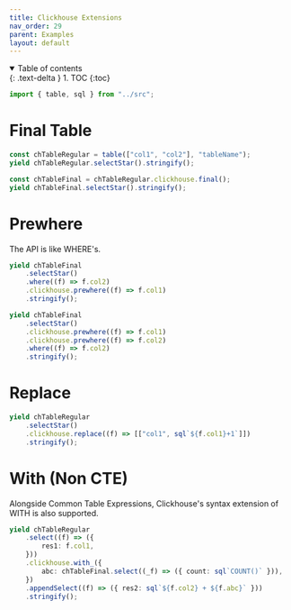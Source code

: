 ```yaml
---
title: Clickhouse Extensions
nav_order: 29
parent: Examples
layout: default
---
```


<details open markdown="block">
  <summary>
    Table of contents
  </summary>
  {: .text-delta }
1. TOC
{:toc}
</details>

```ts eval --replacePrintedInput=../src,sql-select-ts
import { table, sql } from "../src";
```

# Final Table

```ts eval --yield=sql
const chTableRegular = table(["col1", "col2"], "tableName");
yield chTableRegular.selectStar().stringify();
```

```ts eval --yield=sql
const chTableFinal = chTableRegular.clickhouse.final();
yield chTableFinal.selectStar().stringify();
```

# Prewhere

The API is like WHERE's.

```ts eval --yield=sql
yield chTableFinal
    .selectStar()
    .where((f) => f.col2)
    .clickhouse.prewhere((f) => f.col1)
    .stringify();
```

```ts eval --yield=sql
yield chTableFinal
    .selectStar()
    .clickhouse.prewhere((f) => f.col1)
    .clickhouse.prewhere((f) => f.col2)
    .where((f) => f.col2)
    .stringify();
```

# Replace

```ts eval --yield=sql
yield chTableRegular
    .selectStar()
    .clickhouse.replace((f) => [["col1", sql`${f.col1}+1`]])
    .stringify();
```

# With (Non CTE)

Alongside Common Table Expressions, Clickhouse's syntax extension of WITH is also supported.

```ts eval --yield=sql
yield chTableRegular
    .select((f) => ({
        res1: f.col1,
    }))
    .clickhouse.with_({
        abc: chTableFinal.select((_f) => ({ count: sql`COUNT()` })),
    })
    .appendSelect((f) => ({ res2: sql`${f.col2} + ${f.abc}` }))
    .stringify();
```
